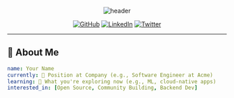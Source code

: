<!-- Header with animated greeting -->
<p align="center">
  <img src="https://capsule-render.vercel.app/api?text=Hi%2C+I%27m+YourName!&animation=fadeIn&color=gradient" alt="header" />
</p>

<!-- Social links -->
<p align="center">
  <a href="https://github.com/YourUsername"><img src="https://img.shields.io/badge/GitHub-%2312100E.svg?&style=for-the-badge&logo=github" alt="GitHub"></a>
  <a href="https://linkedin.com/in/YourLink"><img src="https://img.shields.io/badge/LinkedIn-%230077B5.svg?&style=for-the-badge&logo=linkedin" alt="LinkedIn"></a>
  <a href="https://twitter.com/YourTwitter"><img src="https://img.shields.io/badge/Twitter-%231DA1F2.svg?&style=for-the-badge&logo=twitter" alt="Twitter"></a>
</p>

---

## 👋 About Me
```yaml
name: Your Name
currently: 💼 Position at Company (e.g., Software Engineer at Acme)
learning: 🚀 What you're exploring now (e.g., ML, cloud-native apps)
interested_in: [Open Source, Community Building, Backend Dev]
